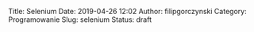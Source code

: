 Title: Selenium
Date: 2019-04-26 12:02
Author: filipgorczynski
Category: Programowanie
Slug: selenium
Status: draft


